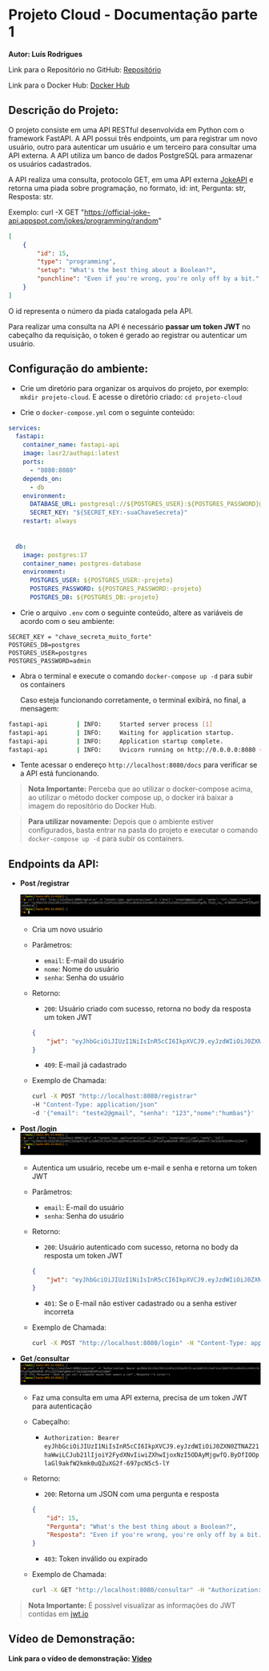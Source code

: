 # Projeto Cloud - Documentação parte 1

**Autor: Luís Rodrigues**

Link para o Repositório no GitHub: [Repositório](https://github.com/devluisrodrigues/AuthApi)

Link para o Docker Hub: [Docker Hub](https://hub.docker.com/repository/docker/lasr2/authapi)

## **Descrição do Projeto:**

O projeto consiste em uma API RESTful desenvolvida em Python com o framework FastAPI. A API possui três endpoints, um para registrar um novo usuário, outro para autenticar um usuário e um terceiro para consultar uma API externa. A API utiliza um banco de dados PostgreSQL para armazenar os usuários cadastrados.

A API realiza uma consulta, protocolo GET, em uma API externa [JokeAPI](https://publicapis.io/jokes-api) e retorna uma piada sobre programação, no formato, id: int, Pergunta: str, Resposta: str.

Exemplo: curl -X GET "https://official-joke-api.appspot.com/jokes/programming/random"

```json
[
    {
        "id": 15,
        "type": "programming",
        "setup": "What's the best thing about a Boolean?",
        "punchline": "Even if you're wrong, you're only off by a bit."
    }
]
```

O id representa o número da piada catalogada pela API.

Para realizar uma consulta na API é necessário **passar um token JWT** no cabeçalho da requisição, o token é gerado ao registrar ou autenticar um usuário.

## **Configuração do ambiente:**

- Crie um diretório para organizar os arquivos do projeto, por exemplo: `mkdir projeto-cloud`. E acesse o diretório criado: `cd projeto-cloud`

- Crie o `docker-compose.yml` com o seguinte conteúdo:

```yml
services:
  fastapi:
    container_name: fastapi-api
    image: lasr2/authapi:latest
    ports:
      - "8080:8080"
    depends_on:
      - db
    environment:
      DATABASE_URL: postgresql://${POSTGRES_USER}:${POSTGRES_PASSWORD}@db:5432/${POSTGRES_DB}
      SECRET_KEY: "${SECRET_KEY:-suaChaveSecreta}"
    restart: always


  db:
    image: postgres:17
    container_name: postgres-database
    environment:
      POSTGRES_USER: ${POSTGRES_USER:-projeto}
      POSTGRES_PASSWORD: ${POSTGRES_PASSWORD:-projeto}
      POSTGRES_DB: ${POSTGRES_DB:-projeto}
```

- Crie o arquivo `.env` com o seguinte conteúdo, altere as variáveis de acordo com o seu ambiente:

```env
SECRET_KEY = "chave_secreta_muito_forte"
POSTGRES_DB=postgres
POSTGRES_USER=postgres
POSTGRES_PASSWORD=admin
```

- Abra o terminal e execute o comando `docker-compose up -d` para subir os containers

    Caso esteja funcionando corretamente, o terminal exibirá, no final, a mensagem:

```bash
fastapi-api        | INFO:     Started server process [1]
fastapi-api        | INFO:     Waiting for application startup.
fastapi-api        | INFO:     Application startup complete.
fastapi-api        | INFO:     Uvicorn running on http://0.0.0.0:8080 (Press CTRL+C to quit)
```

- Tente acessar o endereço `http://localhost:8080/docs` para verificar se a API está funcionando.

> **Nota Importante:** Perceba que ao utilizar o docker-compose acima, ao utilizar o método docker compose up, o docker irá baixar a imagem do repositório do Docker Hub.

> **Para utilizar novamente:** Depois que o ambiente estiver configurados, basta entrar na pasta do projeto e executar o comando `docker-compose up -d` para subir os containers.

## **Endpoints da API:**

- **Post /registrar**
    <!-- Screenshot da APi rodando -->
    ![API Rodando](./img/registrar.png)
    - Cria um novo usuário
    - Parâmetros:
        - `email`: E-mail do usuário
        - `nome`: Nome do usuário
        - `senha`: Senha do usuário
    - Retorno:
        - `200`: Usuário criado com sucesso, retorna no body da resposta um token JWT
        <!-- EXEMPLO DE BODY DE RESPOSTA -->
        ```json
        {
            "jwt": "eyJhbGciOiJIUzI1NiIsInR5cCI6IkpXVCJ9.eyJzdWIiOiJ0ZXN0ZTJAZ21haWwiLCJub21lIjoiaHVtYmFzIiwiZXhwIjoxNzI5NzkzNDUzfQ.eKOBfLTVtSZ4wNKjAJ9XugFH8yBZACIlXH2Bvsvt8rY"
        }
        ```
        - `409`: E-mail já cadastrado
    - Exemplo de Chamada:

        ```bash
        curl -X POST "http://localhost:8080/registrar" 
        -H "Content-Type: application/json" 
        -d '{"email": "teste2@gmail", "senha": "123","nome":"humbas"}'
        ```

- **Post /login**
    ![API Rodando](./img/login.png)
    - Autentica um usuário, recebe um e-mail e senha e retorna um token JWT
    - Parâmetros:
        - `email`: E-mail do usuário
        - `senha`: Senha do usuário
    - Retorno:
        - `200`: Usuário autenticado com sucesso, retorna no body da resposta um token JWT
        <!-- EXEMPLO DE BODY DE RESPOSTA -->
        ```json
        {
            "jwt": "eyJhbGciOiJIUzI1NiIsInR5cCI6IkpXVCJ9.eyJzdWIiOiJ0ZXN0ZTJAZ21haWwiLCJub21lIjoiaHVtYmFzIiwiZXhwIjoxNzI5NzkzNDUzfQ.eKOBfLTVtSZ4wNKjAJ9XugFH8yBZACIlXH2Bvsvt8rY"
        }
        ```
        - `401`: Se o E-mail não estiver cadastrado ou a senha estiver incorreta

    - Exemplo de Chamada:

        ```bash
        curl -X POST "http://localhost:8080/login" -H "Content-Type: application/json" -d '{"email": "teste@gmail", "senha": "123"}'
        ```

- **Get /consultar**
    ![API Rodando](./img/consultar.png)
    - Faz uma consulta em uma API externa, precisa de um token JWT para autenticação
    - Cabeçalho:
        - `Authorization: Bearer eyJhbGciOiJIUzI1NiIsInR5cCI6IkpXVCJ9.eyJzdWIiOiJ0ZXN0ZTNAZ21haWwiLCJub21lIjoiY2FydXNvIiwiZXhwIjoxNzI5ODAyMjgwfQ.ByDfIOOplaGl9akfW2kmk0uQZuXG2f-697pcN5c5-lY`
    - Retorno:
        - `200`: Retorna um JSON com uma pergunta e resposta
        ```json
        {
            "id": 15,
            "Pergunta": "What's the best thing about a Boolean?",
            "Resposta": "Even if you're wrong, you're only off by a bit."
        }
        ```

        - `403`: Token inválido ou expirado

    - Exemplo de Chamada:

        ```bash
        curl -X GET "http://localhost:8080/consultar" -H "Authorization: Bearer eyJhbGciOiJIUzI1NiIsInR5cCI6IkpXVCJ9.eyJzdWIiOiJ0ZXN0ZTNAZ21haWwiLCJub21lIjoiY2FydXNvIiwiZXhwIjoxNzI5ODAyMjgwfQ.ByDfIOOplaGl9akfW2kmk0uQZuXG2f-697pcN5c5-lY"
        ```

> **Nota Importante:** É possível visualizar as informações do JWT contidas em [jwt.io](https://jwt.io/)

## **Vídeo de Demonstração:**

**Link para o vídeo de demonstração: [Vídeo](https://youtu.be/IbsOElNCyss)**